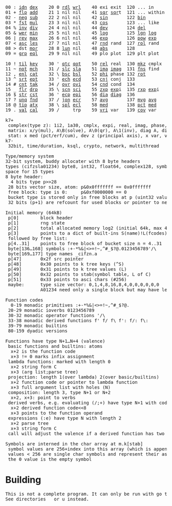 <pre>00 : <a href="../../blob/master/k.go#L808">idn</a> <a href="../../blob/master/k.go#L480">dex</a>    20 0 <a href="../../blob/master/k.go#L3851">rdl</a> <a href="../../blob/master/k.go#L3855">wrl</a>    40 exi exit  120 ... in       60 <a href="../../blob/master/k.go#L4705">prm</a>   140
01 + <a href="../../blob/master/k.go#L809">flp</a> <a href="../../blob/master/k.go#L2239">add</a>    21 1 nil nil    41 <a href="../../blob/master/k.go#L2069">sqr</a> <a href="../../blob/master/k.go#L2069">sqr</a>t  121 ... within   61       141
02 - <a href="../../blob/master/k.go#L848">neg</a> <a href="../../blob/master/k.go#L2240">sub</a>    22 2 nil nil    42 <a href="../../blob/master/k.go#L2072">sin</a>       122 <a href="../../blob/master/k.go#L4100">bin</a>          62       142
03 * <a href="../../blob/master/k.go#L851">fst</a> <a href="../../blob/master/k.go#L2241">mul</a>    23 3 nil nil    43 <a href="../../blob/master/k.go#L2075">cos</a>       123 ... like     63       143
04 % <a href="../../blob/master/k.go#L889">inv</a> <a href="../../blob/master/k.go#L2242">div</a>    24 4 nil nil    44 <a href="../../blob/master/k.go#L5277">dev</a>       124 <a href="../../blob/master/k.go#L4672">del</a>          64       144
05 & <a href="../../blob/master/k.go#L892">wer</a> <a href="../../blob/master/k.go#L2243">min</a>    25 5 nil nil    45 <a href="../../blob/master/k.go#L2086">log</a>       125 <a href="../../blob/master/k.go#L2248">lgn</a> <a href="../../blob/master/k.go#L2086">log</a>      65       145
06 | <a href="../../blob/master/k.go#L918">rev</a> <a href="../../blob/master/k.go#L2244">max</a>    26 6 nil nil    46 <a href="../../blob/master/k.go#L2089">exp</a>       126 <a href="../../blob/master/k.go#L2251">pow</a> <a href="../../blob/master/k.go#L2089">exp</a>      66       146
07 < <a href="../../blob/master/k.go#L949">asc</a> <a href="../../blob/master/k.go#L2245">les</a>    27 7 nil nil    47 <a href="../../blob/master/k.go#L4797">rnd</a> rand  127 <a href="../../blob/master/k.go#L4742">rol</a> rand     67       147
08 > dst <a href="../../blob/master/k.go#L2246">mor</a>    28 8 <a href="../../blob/master/k.go#L3861">lun</a> nil    48 <a href="../../blob/master/k.go#L2078">abs</a>       128              68       148
09 = <a href="../../blob/master/k.go#L992">grp</a> <a href="../../blob/master/k.go#L2247">eql</a>    29 9 nil nil    49 plo plot  129 plt plot     69       149
                                                                          
10 ! <a href="../../blob/master/k.go#L1025">til</a> <a href="../../blob/master/k.go#L2292">key</a>    30 ' <a href="../../blob/master/k.go#L3399">qtc</a> <a href="../../blob/master/k.go#L3396">qot</a>    50 <a href="../../blob/master/k.go#L2092">rel</a> real  130 <a href="../../blob/master/k.go#L5200">mkz</a> cmplx    70       150
11 ~ <a href="../../blob/master/k.go#L1119">not</a> <a href="../../blob/master/k.go#L2326">mch</a>    31 / <a href="../../blob/master/k.go#L3400">slc</a> <a href="../../blob/master/k.go#L3397">sla</a>    51 <a href="../../blob/master/k.go#L2093">ima</a> <a href="../../blob/master/k.go#L2093">ima</a>g  131 <a href="../../blob/master/k.go#L2902">fns</a> find     71       151
12 , <a href="../../blob/master/k.go#L1141">enl</a> <a href="../../blob/master/k.go#L2378">cat</a>    32 \ <a href="../../blob/master/k.go#L3401">bsc</a> <a href="../../blob/master/k.go#L3398">bsl</a>    52 <a href="../../blob/master/k.go#L2094">phi</a> phase 132 <a href="../../blob/master/k.go#L2626">rot</a>          72       152
13 ^ <a href="../../blob/master/k.go#L1166">srt</a> <a href="../../blob/master/k.go#L2514">ept</a>    33 ' <a href="../../blob/master/k.go#L3408">ech</a> <a href="../../blob/master/k.go#L3434">ecd</a>    53 <a href="../../blob/master/k.go#L2122">cnj</a> conj  133              73       153
14 # <a href="../../blob/master/k.go#L1167">cnt</a> <a href="../../blob/master/k.go#L2546">tak</a>    34 / <a href="../../blob/master/k.go#L3559">ovr</a> <a href="../../blob/master/k.go#L3701">ovi</a>    54 <a href="../../blob/master/k.go#L5034">cnd</a> cond  134              74       154
15 _ <a href="../../blob/master/k.go#L1175">flr</a> <a href="../../blob/master/k.go#L2627">drp</a>    35 \ <a href="../../blob/master/k.go#L3620">scn</a> <a href="../../blob/master/k.go#L3734">sci</a>    55 <a href="../../blob/master/k.go#L2180">zxp</a> <a href="../../blob/master/k.go#L2089">exp</a>i  135 <a href="../../blob/master/k.go#L2143">rxp</a> <a href="../../blob/master/k.go#L2089">exp</a>i     75       155
16 $ <a href="../../blob/master/k.go#L1200">str</a> <a href="../../blob/master/k.go#L2748">cst</a>    36 ' <a href="../../blob/master/k.go#L3454">ecp</a> <a href="../../blob/master/k.go#L3511">epi</a>    56 <a href="../../blob/master/k.go#L1094">dia</a> <a href="../../blob/master/k.go#L1094">dia</a>g  136              76       156
17 ? <a href="../../blob/master/k.go#L1290">unq</a> <a href="../../blob/master/k.go#L2854">fnd</a>    37 / <a href="../../blob/master/k.go#L3994">jon</a> <a href="../../blob/master/k.go#L3531">ecr</a>    57 <a href="../../blob/master/k.go#L5372">avg</a>       137 <a href="../../blob/master/k.go#L5403">mvg</a> <a href="../../blob/master/k.go#L5372">avg</a>      77       157
18 @ <a href="../../blob/master/k.go#L1323">tip</a> <a href="../../blob/master/k.go#L2934">atx</a>    38 \ <a href="../../blob/master/k.go#L3961">spl</a> <a href="../../blob/master/k.go#L3545">ecl</a>    58 <a href="../../blob/master/k.go#L5508">med</a>       138 <a href="../../blob/master/k.go#L5520">pct</a> <a href="../../blob/master/k.go#L5508">med</a>      78       158
19 . <a href="../../blob/master/k.go#L1334">val</a> <a href="../../blob/master/k.go#L3250">cal</a>    39 /     trp    59 <a href="../../blob/master/k.go#L5303">vri</a> var   139 <a href="../../blob/master/k.go#L5324">cov</a> var      79       15

k7+
 complex(type z): 1i2, 1a30, cmplx, expi, real, imag, phase, conj, rand 3i(binormal)
 matrix: x/y(mul), A\B(solve), A\0(qr), A\1(inv), diag A, diag v, norm, cond
 stat: x med (pct/erf/cum), dev z (principal axis), x var, var z (cov), x avg (cum/win/exp)
k7-
 32bit, time/duration, ksql, crypto, network, multithread
 
Type/memory system
32-bit system, buddy allocater with 8 byte headers
types (cifzsla01234) byte8, int32, float64, complex128, symbol64, list32, dict64, funcs
space for 15 types
8 byte header:
  4 bits type p>>28
 28 bits vector size, atom: p&0x0fffffff == 0x0fffffff
 free block: type is 0:     p&0xf0000000 == 0
 bucket type is stored only in free blocks at p (uint32 value)
 32 bits (p+1) are refcount for used blocks or pointer to next free

Initial memory (64kB)
 p[0]        block header
 p[1]        rng state
 p[2]        total allocated memory log2 (initial 64k, max 4G) uint32
 p[3]        points to a dict of built-ins S(name)!L(fcodes)
 followed by free list:
 p[4..31]    points to free block of bucket size n = 4..31
 byte[136…168] symbols :+-*%&|<>=!~,^#_$?@.0123456789'/\
 byte[169…177] type names _cifzn.a
 p[47]       0x2f src pointer
 p[48]       0x30 points to k tree keys (^S)
 p[49]       0x31 points to k tree values (L)
 p[50]       0x32 points to stab(symbol table, L of C)
 p[51]       0x33 points to asci chars (#256)
 maybe:      type size vector: 0,1,4,8,16,8,4,0,0,0,0,0,0
             A01234 need only a single block but may have length>0

Function codes
  0-19 monadic primitives :+-*%&|<>=!~,^#_$?@.
 20-29 monadic ioverbs 0123456789
 30-32 monadic operator functions '/\
 33-38 monadic derived functions f' f/ f\ f': f/: f\:
 39-79 monadic builtins
 80-159 dyadic versions

Functions have type N+1…N+4 (valence)
 basic functions and builtins: atoms
  x+2 is the function code
  x+3 != 0 marks infix assignment
 lambda functions: marked with length 0
  x+2 string form C
  x+3 (arg list;parse tree)
 projection: length 1(over lambda) 2(over basic/builtins)
  x+2 function code or pointer to lambda function
  x+3 full argument list with holes (N)
 composition: length 3, type N+1 or N+2
  x+2, x+3: point to verbs
 derived verbs, e.g. evaluating (/;+) have type N+1 with code > 256
  x+2 derived function code<<8
  x+3 points to the function operand
 expressions (:e) have type N with length 2
  x+2 parse tree
  x+3 string form C
 call will adjust the valence if a derived function has two arguments
 
Symbols are interned in the char array at m.k[stab]
 symbol values are 256+index into this array (which is append only)
 values < 256 are single char symbols and represent their ascii value
 the 0 value is the empty symbol
</pre>

# Building
<pre>
This is not a complete program. It can only be run with go test.
See directories _ or u instead.
</pre>
